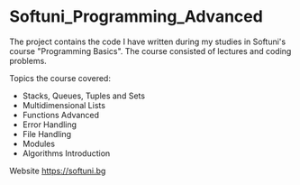 # Softuni_Programming_Advanced
The project contains the code I have written during my studies in Softuni's course "Programming Basics". The course consisted of lectures and coding problems.

Topics the course covered:

- Stacks, Queues, Tuples and Sets
- Multidimensional Lists
- Functions Advanced
- Error Handling
- File Handling
- Modules
- Algorithms Introduction

Website https://softuni.bg
